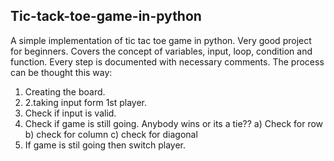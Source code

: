 ## Tic-tack-toe-game-in-python
A simple implementation of tic tac toe game in python. Very good project for beginners. Covers the concept of variables, input, loop, condition and function. Every step is documented with necessary comments. 
The process can be thought this way:
  1. Creating the board.
  2. 2.taking input form 1st player.
  3. Check  if input is valid.
  4. Check if game is still going. Anybody wins or its a tie??
      a) Check for row
      b) check for column
      c) check for diagonal
  5. If game is stil going then switch player.
